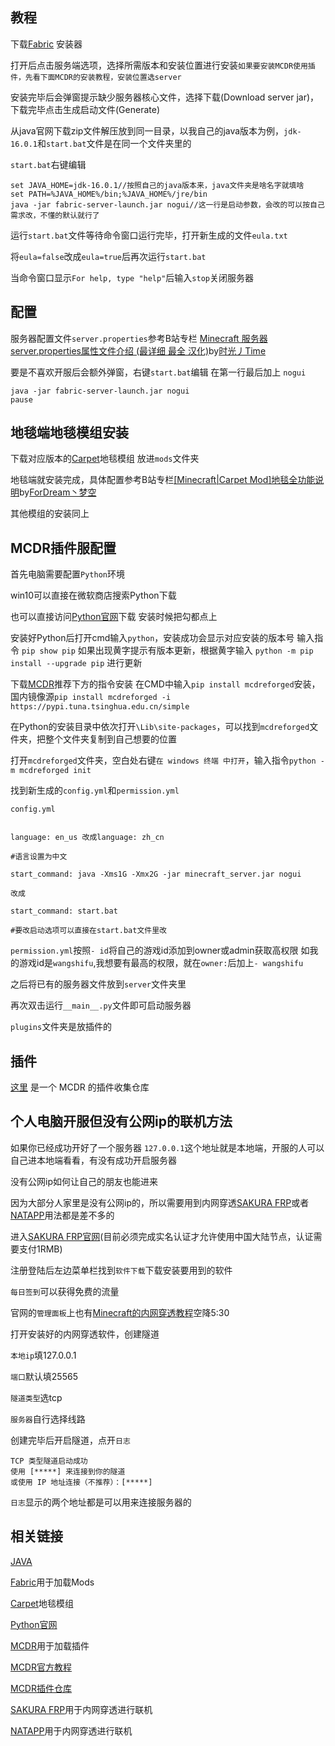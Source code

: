 ## 教程
下载[Fabric](https://fabricmc.net/use/) 安装器

打开后点击服务端选项，选择所需版本和安装位置进行安装``如果要安装MCDR使用插件，先看下面MCDR的安装教程，安装位置选server``

安装完毕后会弹窗提示缺少服务器核心文件，选择下载(Download server jar)，下载完毕点击生成启动文件(Generate)

从java官网下载zip文件解压放到同一目录，以我自己的java版本为例，``jdk-16.0.1``和``start.bat``文件是在同一个文件夹里的

``start.bat``右键编辑
```
set JAVA_HOME=jdk-16.0.1//按照自己的java版本来，java文件夹是啥名字就填啥
set PATH=%JAVA_HOME%/bin;%JAVA_HOME%/jre/bin
java -jar fabric-server-launch.jar nogui//这一行是启动参数，会改的可以按自己需求改，不懂的默认就行了
```

运行``start.bat``文件等待命令窗口运行完毕，打开新生成的文件``eula.txt``

将``eula=false``改成``eula=true``后再次运行``start.bat``

当命令窗口显示``For help, type "help"``后输入``stop``关闭服务器
## 配置
服务器配置文件``server.properties``参考B站专栏
[Minecraft 服务器server.properties属性文件介绍 (最详细 最全 汉化)](https://www.bilibili.com/read/cv7149916)by[时光丿Time](https://space.bilibili.com/169563643)

要是不喜欢开服后会额外弹窗，右键``start.bat``编辑
在第一行最后加上 ``nogui``
```
java -jar fabric-server-launch.jar nogui
pause
```
## 地毯端地毯模组安装
下载对应版本的[Carpet](https://www.curseforge.com/minecraft/mc-mods/carpet/files)地毯模组
放进``mods``文件夹

地毯端就安装完成，具体配置参考B站专栏[[Minecraft|Carpet Mod]地毯全功能说明](https://www.bilibili.com/read/cv8371451)by[ForDream丶梦空](https://space.bilibili.com/412669242)

其他模组的安装同上
## MCDR插件服配置
首先电脑需要配置``Python``环境

win10可以直接在微软商店搜索Python下载

也可以直接访问[Python官网](https://www.python.org/)下载 安装时候把勾都点上

安装好Python后打开cmd输入``python``，安装成功会显示对应安装的版本号
输入指令 ``pip show pip``
如果出现黄字提示有版本更新，根据黄字输入
``python -m pip install --upgrade pip`` 进行更新

下载[MCDR](https://github.com/Fallen-Breath/MCDReforged)推荐下方的指令安装
在CMD中输入``pip install mcdreforged``安装，国内镜像源``pip install mcdreforged -i https://pypi.tuna.tsinghua.edu.cn/simple``

在Python的安装目录中依次打开``\Lib\site-packages``，可以找到``mcdreforged``文件夹，把整个文件夹复制到自己想要的位置

打开``mcdreforged``文件夹，空白处右键``在 windows 终端 中打开``，输入指令``python -m mcdreforged init``

找到新生成的``config.yml``和``permission.yml``

``config.yml``
```

language: en_us 改成language: zh_cn

#语言设置为中文

start_command: java -Xms1G -Xmx2G -jar minecraft_server.jar nogui

改成

start_command: start.bat

#要改启动选项可以直接在start.bat文件里改

```

``permission.yml``按照``- id``将自己的游戏id添加到owner或admin获取高权限
如我的游戏id是``wangshifu``,我想要有最高的权限，就在``owner:``后加上``- wangshifu``

之后将已有的服务器文件放到``server``文件夹里

再次双击运行``__main__.py``文件即可启动服务器

``plugins``文件夹是放插件的

## 插件
[这里](https://github.com/MCDReforged/PluginCatalogue/blob/catalogue/readme-zh_cn.md) 是一个 MCDR 的插件收集仓库

## 个人电脑开服但没有公网ip的联机方法
如果你已经成功开好了一个服务器
``127.0.0.1``这个地址就是本地端，开服的人可以自己进本地端看看，有没有成功开启服务器

没有公网ip如何让自己的朋友也能进来

因为大部分人家里是没有公网ip的，所以需要用到内网穿透[SAKURA FRP](https://www.natfrp.com/)或者[NATAPP](https://natapp.cn/)用法都是差不多的

进入[SAKURA FRP官网](https://www.natfrp.com/)(目前必须完成实名认证才允许使用中国大陆节点，认证需要支付1RMB)

注册登陆后左边菜单栏找到``软件下载``下载安装要用到的软件

``每日签到``可以获得免费的流量

官网的``管理面板``上也有[Minecraft的内网穿透教程](https://www.bilibili.com/video/BV1164y1c7iv/)空降5:30

打开安装好的内网穿透软件，创建隧道

``本地ip``填127.0.0.1

``端口``默认填25565

``隧道类型``选tcp

``服务器``自行选择线路

创建完毕后开启隧道，点开``日志``

```
TCP 类型隧道启动成功
使用 [*****] 来连接到你的隧道
或使用 IP 地址连接（不推荐）：[*****]

```
``日志``显示的两个地址都是可以用来连接服务器的

## 相关链接
[JAVA](https://www.oracle.com/java/technologies/downloads/)

[Fabric](https://fabricmc.net/use/)用于加载Mods 

[Carpet](https://www.curseforge.com/minecraft/mc-mods/carpet/files)地毯模组 

[Python官网](https://www.python.org/)

[MCDR](https://github.com/Fallen-Breath/MCDReforged)用于加载插件

[MCDR官方教程](https://mcdreforged.readthedocs.io/zh_CN/latest/quick_start.html)

[MCDR插件仓库](https://github.com/MCDReforged/PluginCatalogue/blob/catalogue/readme-zh_cn.md) 

[SAKURA FRP](https://www.natfrp.com/)用于内网穿透进行联机

[NATAPP](https://natapp.cn/)用于内网穿透进行联机
